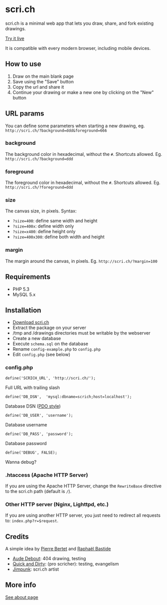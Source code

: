 # scri.ch

scri.ch is a minimal web app that lets you draw, share, and fork existing drawings.

[Try it live](http://scri.ch/ "Try scri.ch")

It is compatible with every modern browser, including mobile devices.

## How to use

1. Draw on the main blank page
2. Save using the "Save" button
3. Copy the url and share it
4. Continue your drawing or make a new one by clicking on the "New" button

<a name="URLParams"></a>
## URL params

You can define some parameters when starting a new drawing, eg. `http://scri.ch/?background=ddd&foreground=666`

### background

The background color in hexadecimal, without the `#`. Shortcuts allowed. Eg. `http://scri.ch/?background=ddd`

### foreground

The foreground color in hexadecimal, without the `#`. Shortcuts allowed. Eg. `http://scri.ch/?foreground=ddd`

### size

The canvas size, in pixels. Syntax:

 * `?size=400`: define same width and height
 * `?size=400x`: define width only
 * `?size=x400`: define height only
 * `?size=400x300`: define both width and height

### margin

The margin around the canvas, in pixels. Eg. `http://scri.ch/?margin=100`

## Requirements
 * PHP 5.3
 * MySQL 5.x

## Installation

 * [Download scri.ch](https://github.com/bpierre/scri.ch/zipball/master)
 * Extract the package on your server
 * /tmp and /drawings directories must be writable by the webserver
 * Create a new database
 * Execute `schema.sql` on the database
 * Rename `config-example.php` to `config.php`
 * Edit `config.php` (see below)

### config.php

    define('SCRICH_URL', 'http://scri.ch/');

Full URL with trailing slash

    define('DB_DSN',  'mysql:dbname=scrich;host=localhost');

Database DSN ([PDO style](http://php.net/manual/en/ref.pdo-mysql.connection.php))

    define('DB_USER', 'username');

Database username

    define('DB_PASS', 'password');

Database password

    define('DEBUG', FALSE);

Wanna debug?

### .htaccess (Apache HTTP Server)

If you are using the Apache HTTP Server, change the `RewriteBase` directive to the scri.ch path (default is `/`).

### Other HTTP server (Nginx, Lighttpd, etc.)

If you are using another HTTP server, you just need to redirect all requests to: `index.php?r=$request`.

## Credits

A simple idea by [Pierre Bertet](http://pierrebertet.net/) and [Raphaël Bastide](http://raphaelbastide.com)

 * [Aude Debout](http://aude-debout.fr/): 404 drawing, testing
 * [Quick and Dirty](https://twitter.com/qndirty): (pro scricher): testing, evangelism
 * [Jimpunk](http://www.jimpunk.com/.net/index.php?s=scri.ch): scri.ch artist

## More info

[See about page](http://about.scri.ch/)